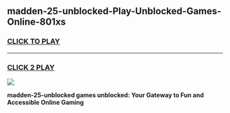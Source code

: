 
## madden-25-unblocked-Play-Unblocked-Games-Online-801xs
<h3>
<a href="https://premium76.site?title=madden-25-unblocked&ref=25A">CLICK TO PLAY</a></h3>
<hr>

<h3>
<a href="https://premium76.site?title=madden-25-unblocked&ref=25A">CLICK 2 PLAY</a>
  
</h3>

<a href="https://premium76.site?title=madden-25-unblocked&ref=25A"><img src="https://clearcache.store/games.png"></a>


**madden-25-unblocked games unblocked: Your Gateway to Fun and Accessible Online Gaming**
